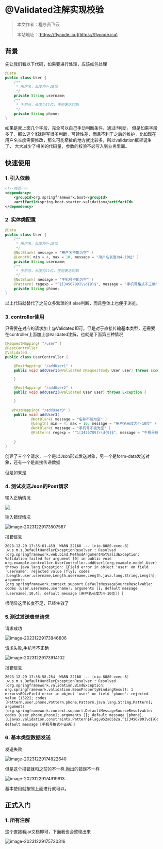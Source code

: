 # @Validated注解实现校验

> 本文作者：程序员飞云
>
> 本站地址：[https://flycode.icu](https://flycode.icu)

## 背景
先让我们看以下代码，如果要进行处理，应该如何处理
```java
@Data
public class User {
    /**
     * 用户名，长度为4-10位
     */
    private String username;
    /**
     * 手机号，长度为11位，正则表达判断
     */
    private String phone;
}
```
如果是就上面几个字段，完全可以自己手动判断条件，通过if判断。
但是如果字段多了，那么这个if就得写很多判断，可读性差，而且不利于之后的维护，比如现在用户名长度需要修改，那么可能牵扯的地方就比较多，所以validation框架诞生了，
大大减少了相关的代码量，参数的校验不必写入到业务里面。

## 快速使用

### 1. 引入依赖
```xml
<!--校验-->
<dependency>
    <groupId>org.springframework.boot</groupId>
    <artifactId>spring-boot-starter-validation</artifactId>
</dependency>
```
### 2. 实体类配置
```java
@Data
public class User {
    /**
     * 用户名，长度为4-10位
     */
    @NotBlank( message = "用户名不能为空" )
    @Length( min = 4, max = 10, message = "用户名长度为4-10位" )
    private String username;
    /**
     * 手机号，长度为11位，正则表达判断
     */
    @NotBlank( message = "手机号不能为空" )
    @Pattern( regexp = "^1[3456789]\\d{9}$", message = "手机号格式不正确" )
    private String phone;
}
```
以上代码就替代了之前众多繁琐的if else判断，而且整体上也便于浏览。
### 3. controller使用

只需要在对应的请求加上@Validated即可，但是对于直接传输基本类型，还需要在controller上面加上@Validated注解，也就是下面第三种情况

```java
@RequestMapping( "/user" )
@RestController
@Validated
public class UserController {

    @PostMapping( "/addUser1" )
    public void addUser1(@Validated @RequestBody User user) throws Exception {

    }

    @PostMapping( "/addUser2" )
    public void addUser2(@Validated User user) throws Exception {

    }
    
   @PostMapping( "/addUser3" )
    public void addUser3(
            @NotBlank( message = "名称不能为空" )
            @Length( min = 4, max = 10, message = "用户名长度为4-10位" ) String username,
            @NotBlank( message = "手机号不能为空" )
            @Pattern( regexp = "^1[3456789]\\d{9}$", message = "手机号格式不正确" ) String phone) {
        
    }
}
```
创建了三个个请求，一个是以Json形式发送对象，另一个是form-data发送对象，还有一个是直接传递数据

但是如果是

### 4. 测试发送Json的Post请求
输入正确情况

![](http://cdn.flycode.icu/codeCenterImg/202312291734858.png)

输入错误情况

![image-20231229173507587](http://cdn.flycode.icu/codeCenterImg/202312291735660.png)

报错信息

```log
2023-12-29 17:35:01.459  WARN 22168 --- [nio-8080-exec-8] .w.s.m.s.DefaultHandlerExceptionResolver : Resolved [org.springframework.web.bind.MethodArgumentNotValidException: Validation failed for argument [0] in public void org.example.controller.UserController.addUser1(org.example.model.User) throws java.lang.Exception: [Field error in object 'user' on field 'username': rejected value [fly]; codes [Length.user.username,Length.username,Length.java.lang.String,Length]; arguments [org.springframework.context.support.DefaultMessageSourceResolvable: codes [user.username,username]; arguments []; default message [username],10,4]; default message [用户名长度为4-10位]] ]
```

很明显这里长度不足，已经生效了

### 5.测试发送表单请求

请求成功

![image-20231229173846806](http://cdn.flycode.icu/codeCenterImg/202312291738881.png)

请求失败,手机号不正确

![image-20231229173914102](http://cdn.flycode.icu/codeCenterImg/202312291739182.png)

报错信息

```log
2023-12-29 17:38:58.284  WARN 22168 --- [nio-8080-exec-8] .w.s.m.s.DefaultHandlerExceptionResolver : Resolved [org.springframework.validation.BindException: org.springframework.validation.BeanPropertyBindingResult: 1 errors<EOL>Field error in object 'user' on field 'phone': rejected value [1322]; codes [Pattern.user.phone,Pattern.phone,Pattern.java.lang.String,Pattern]; arguments [org.springframework.context.support.DefaultMessageSourceResolvable: codes [user.phone,phone]; arguments []; default message [phone],[Ljavax.validation.constraints.Pattern$Flag;@52a65b2a,^1[3456789]\d{9}$]; default message [手机号格式不正确]]
```

### 6. 基本类型数据发送

发送失败

![image-20231229174822640](http://cdn.flycode.icu/codeCenterImg/202312291748720.png)

但是这个报错就和之前的不一样,抛出的错误不一样

![image-20231229174919913](http://cdn.flycode.icu/codeCenterImg/202312291749980.png)

基本使用就按照上面进行就可以。



## 正式入门

### 1. 所有注解

这个直接看jar文档即可，下面我也会整理出来

![image-20231229175720316](http://cdn.flycode.icu/codeCenterImg/202312291757361.png)




